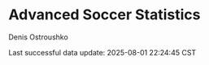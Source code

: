 # Advanced Soccer Statistics
Denis Ostroushko

<!-- gfm -->

Last successful data update: 2025-08-01 22:24:45 CST
